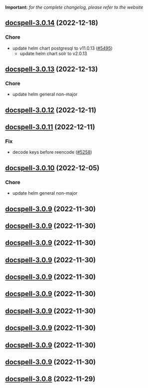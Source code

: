 **Important:**
*for the complete changelog, please refer to the website*




## [docspell-3.0.14](https://github.com/truecharts/charts/compare/docspell-3.0.13...docspell-3.0.14) (2022-12-18)

### Chore

- update helm chart postgresql to v11.0.13 ([#5495](https://github.com/truecharts/charts/issues/5495))
  - update helm chart solr to v2.0.13
  
  


## [docspell-3.0.13](https://github.com/truecharts/charts/compare/docspell-3.0.12...docspell-3.0.13) (2022-12-13)

### Chore

- update helm general non-major
  
  


## [docspell-3.0.12](https://github.com/truecharts/charts/compare/docspell-3.0.11...docspell-3.0.12) (2022-12-11)




## [docspell-3.0.11](https://github.com/truecharts/charts/compare/docspell-3.0.10...docspell-3.0.11) (2022-12-11)

### Fix

- decode keys before reencode ([#5258](https://github.com/truecharts/charts/issues/5258))
  
  


## [docspell-3.0.10](https://github.com/truecharts/charts/compare/docspell-3.0.9...docspell-3.0.10) (2022-12-05)

### Chore

- update helm general non-major
  
  


## [docspell-3.0.9](https://github.com/truecharts/charts/compare/docspell-3.0.7...docspell-3.0.9) (2022-11-30)




## [docspell-3.0.9](https://github.com/truecharts/charts/compare/docspell-3.0.7...docspell-3.0.9) (2022-11-30)




## [docspell-3.0.9](https://github.com/truecharts/charts/compare/docspell-3.0.7...docspell-3.0.9) (2022-11-30)




## [docspell-3.0.9](https://github.com/truecharts/charts/compare/docspell-3.0.7...docspell-3.0.9) (2022-11-30)




## [docspell-3.0.9](https://github.com/truecharts/charts/compare/docspell-3.0.7...docspell-3.0.9) (2022-11-30)




## [docspell-3.0.9](https://github.com/truecharts/charts/compare/docspell-3.0.7...docspell-3.0.9) (2022-11-30)




## [docspell-3.0.9](https://github.com/truecharts/charts/compare/docspell-3.0.7...docspell-3.0.9) (2022-11-30)




## [docspell-3.0.9](https://github.com/truecharts/charts/compare/docspell-3.0.7...docspell-3.0.9) (2022-11-30)




## [docspell-3.0.9](https://github.com/truecharts/charts/compare/docspell-3.0.7...docspell-3.0.9) (2022-11-30)




## [docspell-3.0.9](https://github.com/truecharts/charts/compare/docspell-3.0.7...docspell-3.0.9) (2022-11-30)




## [docspell-3.0.8](https://github.com/truecharts/charts/compare/docspell-3.0.7...docspell-3.0.8) (2022-11-29)
